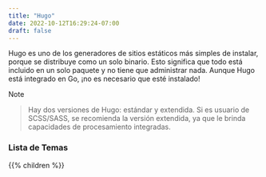 ```yaml
---
title: "Hugo"
date: 2022-10-12T16:29:24-07:00
draft: false
---
```


Hugo es uno de los generadores de sitios estáticos más simples de instalar, porque se distribuye como un solo binario. Esto significa que todo está incluido en un solo paquete y no tiene que administrar nada. Aunque Hugo está integrado en Go, ¡no es necesario que esté instalado!

Note
> Hay dos versiones de Hugo: estándar y extendida. Si es usuario de SCSS/SASS, se recomienda la versión extendida, ya que le brinda capacidades de procesamiento integradas.

### Lista de Temas
{{% children  %}}
